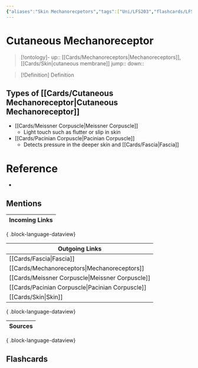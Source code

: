```yaml
---
{"aliases":"Skin Mechanorecpetors","tags":["Uni/LFS203","flashcards/LFS203"],"dg-publish":true,"permalink":"/cards/cutaneous-mechanoreceptor/","dgPassFrontmatter":true}
---
```


# Cutaneous Mechanoreceptor

> [!ontology]-
> up:: [[Cards/Mechanoreceptors\|Mechanoreceptors]], [[Cards/Skin\|cutaneous membrane]]
> jump:: 
> down:: 

> [!Definition] Definition

## Types of [[Cards/Cutaneous Mechanoreceptor\|Cutaneous Mechanoreceptor]]

- [[Cards/Meissner Corpuscle\|Meissner Corpuscle]]
	- Light touch such as flutter or slip in skin
- [[Cards/Pacinian Corpuscle\|Pacinian Corpuscle]]
	- Detects pressure in the deeper skin and [[Cards/Fascia\|Fascia]]

# Reference

- 

## Mentions

| Incoming Links |
| -------------- |

{ .block-language-dataview}

| Outgoing Links                                      |
| --------------------------------------------------- |
| [[Cards/Fascia\|Fascia]]                         |
| [[Cards/Mechanoreceptors\|Mechanoreceptors]]     |
| [[Cards/Meissner Corpuscle\|Meissner Corpuscle]] |
| [[Cards/Pacinian Corpuscle\|Pacinian Corpuscle]] |
| [[Cards/Skin\|Skin]]                             |

{ .block-language-dataview}

| Sources |
| ------- |

{ .block-language-dataview}

## Flashcards